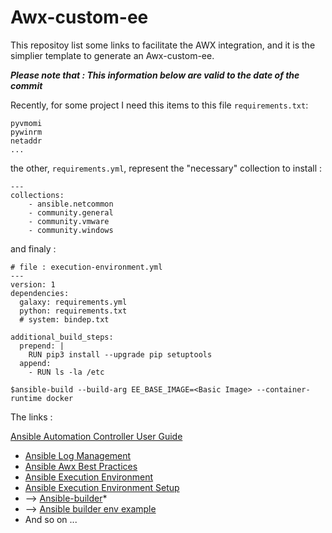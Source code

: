# Awx-custom-ee

This repositoy list some links to facilitate the AWX integration, and it is the simplier template to generate an Awx-custom-ee.

***Please note that : This information below are valid to the date of the commit***

Recently, for some project I need this items to this file `requirements.txt`:
```
pyvmomi
pywinrm
netaddr
...
```
the other, `requirements.yml`, represent the "necessary" collection to install :
```
---
collections:
    - ansible.netcommon
    - community.general
    - community.vmware
    - community.windows
```

and finaly : 
```
# file : execution-environment.yml
---
version: 1
dependencies:
  galaxy: requirements.yml
  python: requirements.txt
  # system: bindep.txt

additional_build_steps:
  prepend: |
    RUN pip3 install --upgrade pip setuptools
  append:
    - RUN ls -la /etc
```

```
$ansible-build --build-arg EE_BASE_IMAGE=<Basic Image> --container-runtime docker 
```

The links :

[Ansible Automation Controller User Guide](https://docs.ansible.com/automation-controller/latest/html/userguide/index.html)  
- [Ansible Log Management](https://docs.ansible.com/automation-controller/latest/html/administration/logging.html)  
- [Ansible Awx Best Practices](https://docs.ansible.com/automation-controller/latest/html/userguide/best_practices.html)
- [Ansible Execution Environment](https://docs.ansible.com/automation-controller/latest/html/userguide/execution_environments.html)  
- [Ansible Execution Environment Setup](https://docs.ansible.com/automation-controller/latest/html/userguide/ee_reference.html)  
- --> [Ansible-builder](https://www.ansible.com/blog/introduction-to-ansible-builder)*
- --> [Ansible builder env example](https://www.linkedin.com/pulse/ansible-execution-environments-phil-griffiths/)
- And so on ...